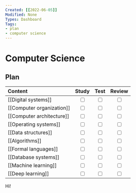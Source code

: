 ```yaml
---
Created: [[2022-06-05]]
Modified: None
Types: Dashboard
Tags: 
- plan
- computer science
---
```

# Computer Science
## Plan
| Content                   |           Study           |           Test            |          Review           |
|:------------------------- |:-------------------------:|:-------------------------:|:-------------------------:|
| [[Digital systems]]       | <input type="checkbox" /> | <input type="checkbox" /> | <input type="checkbox" /> |
| [[Computer organization]] | <input type="checkbox" /> | <input type="checkbox" /> | <input type="checkbox" /> |
| [[Computer architecture]] | <input type="checkbox" /> | <input type="checkbox" /> | <input type="checkbox" /> |
| [[Operating systems]]     | <input type="checkbox" /> | <input type="checkbox" /> | <input type="checkbox" /> |
| [[Data structures]]       | <input type="checkbox" /> | <input type="checkbox" /> | <input type="checkbox" /> |
| [[Algorithms]]            | <input type="checkbox" /> | <input type="checkbox" /> | <input type="checkbox" /> |
| [[Formal languages]]      | <input type="checkbox" /> | <input type="checkbox" /> | <input type="checkbox" /> |
| [[Database systems]]      | <input type="checkbox" /> | <input type="checkbox" /> | <input type="checkbox" /> |
| [[Machine learning]]      | <input type="checkbox" /> | <input type="checkbox" /> | <input type="checkbox" /> |
| [[Deep learning]]         | <input type="checkbox" /> | <input type="checkbox" /> | <input type="checkbox" /> |
Hi!